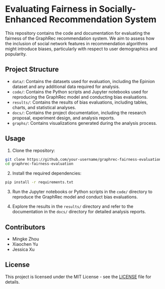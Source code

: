 # Evaluating Fairness in Socially-Enhanced Recommendation System

This repository contains the code and documentation for evaluating the fairness of the GraphRec recommendation system. We aim to assess how the inclusion of social network features in recommendation algorithms might introduce biases, particularly with respect to user demographics and popularity.

## Project Structure

- `data/`: Contains the datasets used for evaluation, including the Epinion dataset and any additional data required for analysis.
- `code/`: Contains the Python scripts and Jupyter notebooks used for reproducing the GraphRec model and conducting bias evaluations.
- `results/`: Contains the results of bias evaluations, including tables, charts, and statistical analyses.
- `docs/`: Contains the project documentation, including the research proposal, experiment design, and analysis reports.
- `graphs/`: Contains visualizations generated during the analysis process.

## Usage

1. Clone the repository:

```bash
git clone https://github.com/your-username/graphrec-fairness-evaluation.git
cd graphrec-fairness-evaluation
```

2. Install the required dependencies:

```bash
pip install -r requirements.txt
```

3. Run the Jupyter notebooks or Python scripts in the `code/` directory to reproduce the GraphRec model and conduct bias evaluations.

4. Explore the results in the `results/` directory and refer to the documentation in the `docs/` directory for detailed analysis reports.

## Contributors

- Mingke Zhou
- Xiaochen Yu
- Jessica Xu

## License

This project is licensed under the MIT License - see the [LICENSE](LICENSE) file for details.
